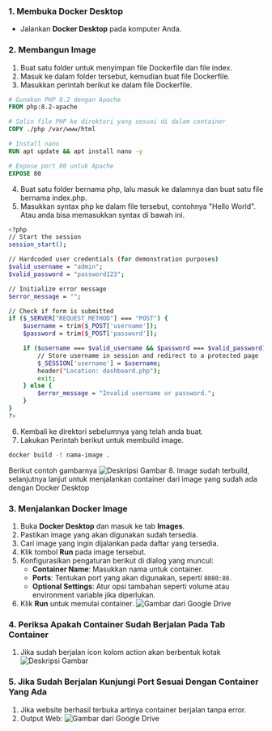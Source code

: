 ### 1. Membuka Docker Desktop
- Jalankan **Docker Desktop** pada komputer Anda.

### 2. Membangun Image
1. Buat satu folder untuk menyimpan file Dockerfile dan file index.
2. Masuk ke dalam folder tersebut, kemudian buat file Dockerfile.
3. Masukkan perintah berikut ke dalam file Dockerfile.
```dockerfile
# Gunakan PHP 8.2 dengan Apache
FROM php:8.2-apache

# Salin file PHP ke direktori yang sesuai di dalam container
COPY ./php /var/www/html

# Install nano
RUN apt update && apt install nano -y

# Expose port 80 untuk Apache
EXPOSE 80
```
4. Buat satu folder bernama php, lalu masuk ke dalamnya dan buat satu file bernama index.php.
5. Masukkan syntax php ke dalam file tersebut, contohnya "Hello World". Atau anda bisa memasukkan syntax di bawah ini.
```bash
<?php
// Start the session
session_start();

// Hardcoded user credentials (for demonstration purposes)
$valid_username = "admin";
$valid_password = "password123";

// Initialize error message
$error_message = "";

// Check if form is submitted
if ($_SERVER["REQUEST_METHOD"] === "POST") {
    $username = trim($_POST['username']);
    $password = trim($_POST['password']);

    if ($username === $valid_username && $password === $valid_password) {
        // Store username in session and redirect to a protected page
        $_SESSION['username'] = $username;
        header("Location: dashboard.php");
        exit;
    } else {
        $error_message = "Invalid username or password.";
    }
}
?>
```
6. Kembali ke direktori sebelumnya yang telah anda buat.
7. Lakukan Perintah berikut untuk membuild image.
```bash
docker build -t nama-image .
```
Berikut contoh gambarnya
![Deskripsi Gambar](https://drive.google.com/uc?id=1hVu0TjS1xypN2BqXSjA8Ntk9ikpB2n2B)
8. Image sudah terbuild, selanjutnya lanjut untuk menjalankan container dari image yang sudah ada dengan Docker Desktop

### 3. Menjalankan Docker Image
1. Buka **Docker Desktop** dan masuk ke tab **Images**.
2. Pastikan image yang akan digunakan sudah tersedia.
3. Cari image yang ingin dijalankan pada daftar yang tersedia.
4. Klik tombol **Run** pada image tersebut.
5. Konfigurasikan pengaturan berikut di dialog yang muncul:
   - **Container Name**: Masukkan nama untuk container.
   - **Ports**: Tentukan port yang akan digunakan, seperti `8080:80`.
   - **Optional Settings**: Atur opsi tambahan seperti volume atau environment variable jika diperlukan.
6. Klik **Run** untuk memulai container.
   ![Gambar dari Google Drive](https://drive.google.com/uc?id=1HoSK3q1-PJIfawhGrFGs0nWGpAnnkPm_)

### 4. Periksa Apakah Container Sudah Berjalan Pada Tab Container
1. Jika sudah berjalan icon kolom action akan berbentuk kotak
   ![Deskripsi Gambar](https://drive.google.com/uc?id=1bFhYinGrG4fNUiXQzC8WvnTjhFn9yGK1)

### 5. Jika Sudah Berjalan Kunjungi Port Sesuai Dengan Container Yang Ada
1. Jika website berhasil terbuka artinya container berjalan tanpa error.
2. Output Web:
   ![Gambar dari Google Drive](https://drive.google.com/uc?id=1je6n2V0eSlsqPRYPIrdC3zJ5FvbiArJE)